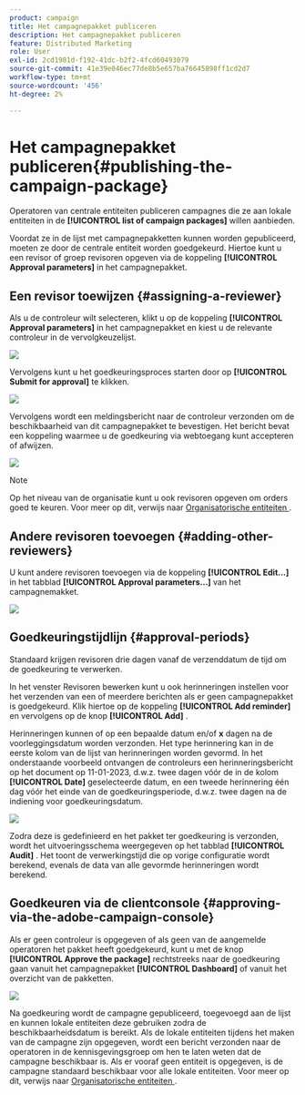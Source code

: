 ```yaml
---
product: campaign
title: Het campagnepakket publiceren
description: Het campagnepakket publiceren
feature: Distributed Marketing
role: User
exl-id: 2cd1981d-f192-41dc-b2f2-4fcd60493079
source-git-commit: 41e39e046ec77de8b5e657ba76645898ff1cd2d7
workflow-type: tm+mt
source-wordcount: '456'
ht-degree: 2%

---
```


# Het campagnepakket publiceren{#publishing-the-campaign-package}

Operatoren van centrale entiteiten publiceren campagnes die ze aan lokale entiteiten in de **[!UICONTROL list of campaign packages]** willen aanbieden.

Voordat ze in de lijst met campagnepakketten kunnen worden gepubliceerd, moeten ze door de centrale entiteit worden goedgekeurd. Hiertoe kunt u een revisor of groep revisoren opgeven via de koppeling **[!UICONTROL Approval parameters]** in het campagnepakket.

## Een revisor toewijzen {#assigning-a-reviewer}

Als u de controleur wilt selecteren, klikt u op de koppeling **[!UICONTROL Approval parameters]** in het campagnepakket en kiest u de relevante controleur in de vervolgkeuzelijst.

![](assets/s_advuser_mkg_dist_define_valid.png)

Vervolgens kunt u het goedkeuringsproces starten door op **[!UICONTROL Submit for approval]** te klikken.

![](assets/s_advuser_mkg_dist_valid_process.png)

Vervolgens wordt een meldingsbericht naar de controleur verzonden om de beschikbaarheid van dit campagnepakket te bevestigen. Het bericht bevat een koppeling waarmee u de goedkeuring via webtoegang kunt accepteren of afwijzen.

![](assets/s_advuser_mkg_dist_valid_process1.png)

>[!NOTE]
>
>Op het niveau van de organisatie kunt u ook revisoren opgeven om orders goed te keuren. Voor meer op dit, verwijs naar [ Organisatorische entiteiten ](about-distributed-marketing.md#organizational-entities).

## Andere revisoren toevoegen {#adding-other-reviewers}

U kunt andere revisoren toevoegen via de koppeling **[!UICONTROL Edit...]** in het tabblad **[!UICONTROL Approval parameters...]** van het campagnemakket.

![](assets/s_advuser_mkg_dist_select_op_valid.png)

## Goedkeuringstijdlijn {#approval-periods}

Standaard krijgen revisoren drie dagen vanaf de verzenddatum de tijd om de goedkeuring te verwerken.

In het venster Revisoren bewerken kunt u ook herinneringen instellen voor het verzenden van een of meerdere berichten als er geen campagnepakket is goedgekeurd. Klik hiertoe op de koppeling **[!UICONTROL Add reminder]** en vervolgens op de knop **[!UICONTROL Add]** .

Herinneringen kunnen of op een bepaalde datum en/of **x** dagen na de voorleggingsdatum worden verzonden. Het type herinnering kan in de eerste kolom van de lijst van herinneringen worden gevormd. In het onderstaande voorbeeld ontvangen de controleurs een herinneringsbericht op het document op 11-01-2023, d.w.z. twee dagen vóór de in de kolom **[!UICONTROL Date]** geselecteerde datum, en een tweede herinnering één dag vóór het einde van de goedkeuringsperiode, d.w.z. twee dagen na de indiening voor goedkeuringsdatum.

![](assets/s_advuser_mkg_dist_reminder_planning.png)

Zodra deze is gedefinieerd en het pakket ter goedkeuring is verzonden, wordt het uitvoeringsschema weergegeven op het tabblad **[!UICONTROL Audit]** . Het toont de verwerkingstijd die op vorige configuratie wordt berekend, evenals de data van alle gevormde herinneringen wordt berekend.

## Goedkeuren via de clientconsole {#approving-via-the-adobe-campaign-console}

Als er geen controleur is opgegeven of als geen van de aangemelde operatoren het pakket heeft goedgekeurd, kunt u met de knop **[!UICONTROL Approve the package]** rechtstreeks naar de goedkeuring gaan vanuit het campagnepakket **[!UICONTROL Dashboard]** of vanuit het overzicht van de pakketten.

![](assets/s_advuser_mkg_dist_valid_button.png)

Na goedkeuring wordt de campagne gepubliceerd, toegevoegd aan de lijst en kunnen lokale entiteiten deze gebruiken zodra de beschikbaarheidsdatum is bereikt. Als de lokale entiteiten tijdens het maken van de campagne zijn opgegeven, wordt een bericht verzonden naar de operatoren in de kennisgevingsgroep om hen te laten weten dat de campagne beschikbaar is. Als er vooraf geen entiteit is opgegeven, is de campagne standaard beschikbaar voor alle lokale entiteiten. Voor meer op dit, verwijs naar [ Organisatorische entiteiten ](about-distributed-marketing.md#organizational-entities).
